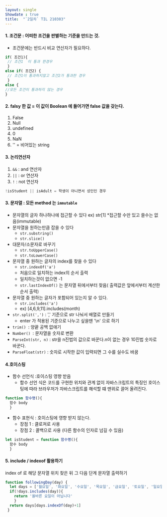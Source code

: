 ```yaml
---
layout: single
Showdate : true
title:  "`2일차` TIL 210303"
---
```


#### 1. 조건문 : 어떠한 조건을 판별하는 기준을 만드는 것.
- 조건문에는 반드시 비교 연산자가 필요하다.
```javascript
if( 조건1){
 // 조건1  이 통과 한경우
 }
else if( 조건2) {
 // 조건1이 통과하지않고 조건2가 통과한 경우
 }
else {
//모든 조건이 통과하지 않는 경우
}
```
 
#### 2. falsy 한 값 = 이 값이 Boolean 에 들어가면 false 값을 갖는다.
   1. False 
   2. Null
   3. undefined
   4. 0
   5. NaN
   6. '' = 비어있는 string

#### 3. 논리연산자
   1. `&&` : and 연산자
   2. `||` : or 연산자
   3. `!` : not 연산자

```javascript
!isStudent || isAdult = 학생이 아니면서 성인인 경우
```
#### 3. 문자열 : 모든 method 는 `immutable`
- 문자열의 글자 하나하나에 접근할 수 있다 ex) str[1]
  *접근할 수만 있고 쓸수는 없음(immutable)
- 문자열을 원하는만큼 잡을 수 있다
  * `str.substring()`
  * `str.slice()`
- 대문자/소문자로 바꾸기
  * `str.toUpperCase()`
  * `str.toLowerCase()`
- 문자열 중 원하는 글자의 index를 찾을 수 있다
  * `str.indexOf('a')`
  * 처음으로 일치하는 index의 순서 출력
  * 일치하는것이 없으면 -1
  * `str.lastIndexOf()` 는 문자열 뒤에서부터 찾음( 출력값은 앞에서부터 계산한 순서 출력)
- 문자열 중 원하는 글자가 포함되어 있는지 알 수 있다.
  * `str.includes('a')`
  * ex) [4,6,9,11].includes(month)
- `str.split(',')` : ',' 기준으로 str 나눠서 배열로 만들기
  * enter 가 적용된 기준으로 나누고 싶을땐 '\n' 으로 하기
- `trim() `: 양끝 공백 없애기
- `Number() `: 문자열을 숫자로 변환
- `ParseInt(str, n)` : str을 n진법의 값으로 바꾼다.n이 없는 경우 10진법 숫자로 바꾼다.
- `ParseFloat(str)` : 숫자로 시작한 값이 입력되면 그 수를 실수도 바꿈 

#### 4.호이스팅
- 함수 선언식 :호이스팅 영향 받음
  * 함수 선언 식은 코드를 구현한 위치와 관계 없이 자바스크립트의 특징인
  호이스팅에 따라 브라우저가 자바스크립트를 해석할 떄 맨위로 끌어 올려진다.
```js
function 함수명(){
  함수 body
  }
```

- 함수 표현식 : 호이스팅에 영향 받지 않는다.
  * 장점 1 : 클로져로 사용
  * 장점 2 : 콜백으로 사용 (다른 함수의 인자로 넘길 수 있음)
```javascript
let isStudent = function 함수명(){
  함수 body
  }
```


#### 5. include / indexof 활용하기
index of 로 해당 문자열 위치 찾은 뒤 그 다음 단계 문자열 출력하기

```javascript
function followingDay(day) {
  let days = ['월요일', '화요일', '수요일', '목요일', '금요일', '토요일', '일요일', '월요일']
  if(!days.includes(day)){
    return '올바른 요일이 아닙니다'
    }
  return days[days.indexOf(day)+1]
 }
```


